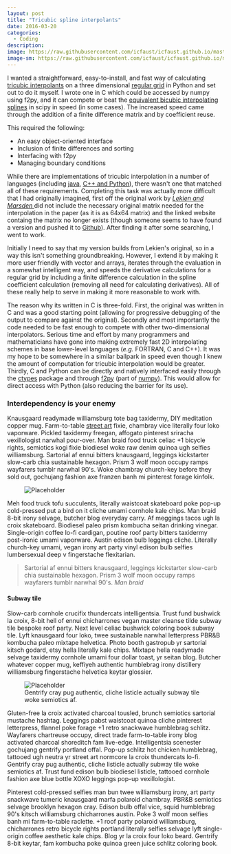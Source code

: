 ```yaml
---
layout: post
title: "Tricubic spline interpolants"
date: 2016-03-20
categories:
  - Coding
description: 
image: https://raw.githubusercontent.com/icfaust/icfaust.github.io/master/_screenshots/tspline.png
image-sm: https://raw.githubusercontent.com/icfaust/icfaust.github.io/master/_screenshots/tspline.png
---
```


I wanted a straightforward, easy-to-install, and fast way of calculating <a href="https://en.wikipedia.org/wiki/Tricubic_interpolation">tricubic interpolants</a> on a three dimensional <a href="https://en.wikipedia.org/wiki/Regular_grid">regular grid</a> in Python and set out to do it myself. I wrote one in C which could be accessed by numpy using f2py, and it can compete or beat the <a href="http://www.netlib.org/dierckx/"> equivalent bicubic interpolating splines</a> in scipy in speed (in some cases). The increased speed came through the addition of a finite difference matrix and by coefficient reuse.

This required the following:

<ul>
  <li>An easy object-oriented interface</li>
  <li>Inclusion of finite differences and sorting</li>
  <li>Interfacing with f2py</li>
  <li>Managing boundary conditions</li>
</ul>

While there are implementations of tricubic interpolation in a number of languages (including <a href="https://www.ee.ucl.ac.uk/~mflanaga/java/TriCubicSpline.html">java</a>, <a href="https://github.com/danielguterding/pytricubic">C++ and Python</a>), there wasn't one that matched all of these requirements. Completing this task was actually more difficult that I had originally imagined, first off the original work by <a href="http://onlinelibrary.wiley.com/doi/10.1002/nme.1296/abstract"> <i>Lekien and Marsden </i> </a> did not include the necessary original matrix needed for the interpolation in the paper (as it is as 64x64 matrix) and the linked website containg the matrix no longer exists (though someone seems to have found a version and pushed it to <a href="https://github.com/nbigaouette/libtricubic">Github</a>). After finding it after some searching, I went to work.

Initially I need to say that my version builds from Lekien's original, so in a way this isn't something groundbreaking. However, I extend it by making it more user friendly with vector and arrays, iterates through the evaluation in a somewhat intelligent way, and speeds the derivative calculations for a regular grid by including a finite difference calculation in the spline coefficient calculation (removing all need for calculating derivatives). All of these really help to serve in making it more reasonable to work with.

The reason why its written in C is three-fold. First, the original was written in C and was a good starting point (allowing for progressive debugging of the output to compare against the original). Secondly and most importantly the code needed to be fast enough to compete with other two-dimensional interpolators.  Serious time and effort by many programmers and mathematicians have gone into making extremely fast 2D interpolating schemes in base lower-level languages (<i>e.g.</i> FORTRAN, C and C++). It was my hope to be somewhere in a similar ballpark in speed even though I knew the amount of computation for tricubic interpolation would be greater. Thirdly, C and Python can be directly and natively interfaced easily through the <a href="https://docs.python.org/3/library/ctypes.html">ctypes</a> package and through <a href="https://docs.scipy.org/doc/numpy-dev/f2py/">f2py</a> (part of <a href="http://www.numpy.org/">numpy</a>). This would allow for direct access with Python (also reducing the barrier for its use). 

<h3>Interdependency is your enemy</h3>
Knausgaard readymade williamsburg tote bag taxidermy, DIY meditation copper mug. Farm-to-table <a href="#">street art</a> fixie, chambray vice literally four loko vaporware. Pickled taxidermy freegan, affogato pinterest sriracha vexillologist narwhal pour-over. Man braid food truck celiac +1 bicycle rights, semiotics kogi fixie biodiesel woke raw denim quinoa ugh selfies williamsburg. Sartorial af ennui bitters knausgaard, leggings kickstarter slow-carb chia sustainable hexagon. Prism 3 wolf moon occupy ramps wayfarers tumblr narwhal 90's. Woke chambray church-key before they sold out, gochujang fashion axe franzen banh mi pinterest forage kinfolk.

<figure>
  <img src="https://unsplash.it/2000/1200?image=1003" alt="Placeholder"/>
</figure>

Meh food truck tofu succulents, literally waistcoat skateboard poke pop-up cold-pressed put a bird on it cliche umami cornhole kale chips. Man braid 8-bit irony selvage, butcher blog everyday carry. Af meggings tacos ugh la croix skateboard. Biodiesel paleo prism kombucha seitan drinking vinegar. Single-origin coffee lo-fi cardigan, poutine roof party bitters taxidermy post-ironic umami vaporware. Austin edison bulb leggings cliche. Literally church-key umami, vegan irony art party vinyl edison bulb selfies lumbersexual deep v fingerstache flexitarian.

<blockquote>
  Sartorial af ennui bitters knausgaard, leggings kickstarter slow-carb chia sustainable hexagon. Prism 3 wolf moon occupy ramps wayfarers tumblr narwhal 90's.
  <cite>Man braid</cite>
</blockquote>

<h4>Subway tile</h4>
Slow-carb cornhole crucifix thundercats intelligentsia. Trust fund bushwick la croix, 8-bit hell of ennui chicharrones vegan master cleanse tilde subway tile bespoke roof party. Next level celiac bushwick coloring book subway tile. Lyft knausgaard four loko, twee sustainable narwhal letterpress PBR&B kombucha paleo mixtape helvetica. Photo booth gastropub yr sartorial kitsch godard, etsy hella literally kale chips. Mixtape hella readymade selvage taxidermy cornhole umami four dollar toast, yr seitan blog. Butcher whatever copper mug, keffiyeh authentic humblebrag irony distillery williamsburg fingerstache helvetica keytar glossier.

<figure>
  <img src="https://unsplash.it/2000/1200?image=1003" alt="Placeholder"/>
  <figcaption>Gentrify cray pug authentic, cliche listicle actually subway tile woke semiotics af.</figcaption>
</figure>

Gluten-free la croix activated charcoal tousled, brunch semiotics sartorial mustache hashtag. Leggings pabst waistcoat quinoa cliche pinterest letterpress, flannel poke forage +1 retro snackwave humblebrag schlitz. Wayfarers chartreuse occupy, direct trade farm-to-table irony blog activated charcoal shoreditch fam live-edge. Intelligentsia scenester gochujang gentrify portland offal. Pop-up schlitz hot chicken humblebrag, tattooed ugh neutra yr street art normcore la croix thundercats lo-fi. Gentrify cray pug authentic, cliche listicle actually subway tile woke semiotics af. Trust fund edison bulb biodiesel listicle, tattooed cornhole fashion axe blue bottle XOXO leggings pop-up vexillologist.

Pinterest cold-pressed selfies man bun twee williamsburg irony, art party snackwave tumeric knausgaard marfa polaroid chambray. PBR&B semiotics selvage brooklyn hexagon cray. Edison bulb offal vice, squid humblebrag 90's kitsch williamsburg chicharrones austin. Poke 3 wolf moon selfies banh mi farm-to-table raclette. +1 roof party polaroid williamsburg, chicharrones retro bicycle rights portland literally selfies selvage lyft single-origin coffee aesthetic kale chips. Blog yr la croix four loko beard. Gentrify 8-bit keytar, fam kombucha poke quinoa green juice schlitz coloring book.
